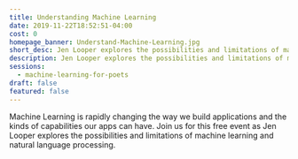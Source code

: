 ```yaml
---
title: Understanding Machine Learning
date: 2019-11-22T18:52:51-04:00
cost: 0
homepage_banner: Understand-Machine-Learning.jpg
short_desc: Jen Looper explores the possibilities and limitations of machine learning and natural language processing.
description: Jen Looper explores the possibilities and limitations of machine learning and natural language processing while building a fun application to write poetry powered by Azure.
sessions:
  - machine-learning-for-poets
draft: false
featured: false
---
```


Machine Learning is rapidly changing the way we build applications and the kinds of capabilities our apps can have. Join us for this free event as Jen Looper explores the possibilities and limitations of machine learning and natural language processing.

